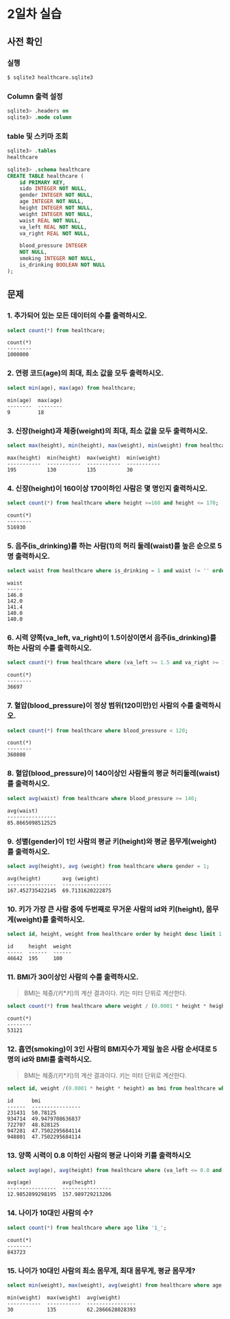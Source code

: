 # 2일차 실습

## 사전 확인

### 실행

```bash
$ sqlite3 healthcare.sqlite3 
```

### Column 출력 설정

```sql
sqlite3> .headers on 
sqlite3> .mode column
```

### table 및 스키마 조회

```sql
sqlite3> .tables
healthcare

sqlite3> .schema healthcare
CREATE TABLE healthcare (
    id PRIMARY KEY,        
    sido INTEGER NOT NULL, 
    gender INTEGER NOT NULL,
    age INTEGER NOT NULL,  
    height INTEGER NOT NULL,
    weight INTEGER NOT NULL,
    waist REAL NOT NULL,   
    va_left REAL NOT NULL, 
    va_right REAL NOT NULL,

    blood_pressure INTEGER 
    NOT NULL,
    smoking INTEGER NOT NULL,
    is_drinking BOOLEAN NOT NULL
);
```

## 문제

### 1. 추가되어 있는 모든 데이터의 수를 출력하시오.

```sql
select count(*) from healthcare;
```

```
count(*)
--------
1000000
```

### 2. 연령 코드(age)의 최대, 최소 값을 모두 출력하시오. 

```sql
select min(age), max(age) from healthcare;
```

```
min(age)  max(age)
--------  --------
9         18
```

### 3. 신장(height)과 체중(weight)의 최대, 최소 값을 모두 출력하시오.

```sql
select max(height), min(height), max(weight), min(weight) from healthcare;
```

```
max(height)  min(height)  max(weight)  min(weight)
-----------  -----------  -----------  -----------
195          130          135          30
```

### 4. 신장(height)이 160이상 170이하인 사람은 몇 명인지 출력하시오.

```sql
select count(*) from healthcare where height >=160 and height <= 170;
```

```
count(*)
--------
516930
```

### 5. 음주(is_drinking)를 하는 사람(1)의 허리 둘레(waist)를 높은 순으로 5명 출력하시오. 

```sql
select waist from healthcare where is_drinking = 1 and waist != '' order by waist desc limit 5;
```

```
waist
-----
146.0
142.0
141.4
140.0
140.0
```

### 6. 시력 양쪽(va_left, va_right)이 1.5이상이면서 음주(is_drinking)를 하는 사람의 수를 출력하시오.

```sql
select count(*) from healthcare where (va_left >= 1.5 and va_right >= 1.5) and is_drinking = 1;
```

```
count(*)
--------
36697
```

### 7. 혈압(blood_pressure)이 정상 범위(120미만)인 사람의 수를 출력하시오.

```sql
select count(*) from healthcare where blood_pressure < 120;
```

```
count(*)
--------
360808
```

### 8. 혈압(blood_pressure)이 140이상인 사람들의 평균 허리둘레(waist)를 출력하시오.

```sql
select avg(waist) from healthcare where blood_pressure >= 140;
```

```
avg(waist)
----------------
85.8665098512525
```

### 9. 성별(gender)이 1인 사람의 평균 키(height)와 평균 몸무게(weight)를 출력하시오.

```sql
select avg(height), avg (weight) from healthcare where gender = 1;
```

```
avg(height)       avg (weight)
----------------  ----------------
167.452735422145  69.7131620222875
```

### 10. 키가 가장 큰 사람 중에 두번째로 무거운 사람의 id와 키(height), 몸무게(weight)를 출력하시오.

```sql
select id, height, weight from healthcare order by height desc limit 1 offset 1;  
```

```
id     height  weight
-----  ------  ------
46642  195     100
```

### 11. BMI가 30이상인 사람의 수를 출력하시오. 

> BMI는 체중/(키*키)의 계산 결과이다. 
> 키는 미터 단위로 계산한다.

```sql
select count(*) from healthcare where weight / (0.0001 * height * height) >= 30;
```

```
count(*)
--------
53121
```

### 12. 흡연(smoking)이 3인 사람의 BMI지수가 제일 높은 사람 순서대로 5명의 id와 BMI를 출력하시오.

> BMI는 체중/(키*키)의 계산 결과이다. 
> 키는 미터 단위로 계산한다.

```sql
select id, weight /(0.0001 * height * height) as bmi from healthcare where smoking = 3 order by weight /(0.0001 * height * height) desc limit 5; 
```

```
id      bmi
------  ----------------
231431  50.78125
934714  49.9479708636837
722707  48.828125
947281  47.7502295684114
948801  47.7502295684114
```

### 13. 양쪽 시력이 0.8 이하인 사람의 평균 나이와 키를 출력하시오

```sql
select avg(age), avg(height) from healthcare where (va_left <= 0.8 and va_right <= 0.8);
```

```
avg(age)          avg(height)
----------------  ----------------
12.9852899298195  157.989729213206
```

### 14.  나이가 10대인 사람의 수? 

```sql
select count(*) from healthcare where age like '1_';
```

```
count(*)
--------
843723
```

### 15. 나이가 10대인 사람의 최소 몸무게, 최대 몸무게, 평균 몸무게? 

```sql
select min(weight), max(weight), avg(weight) from healthcare where age like '1_';
```

```
min(weight)  max(weight)  avg(weight)
-----------  -----------  ----------------
30           135          62.2866628028393
```
